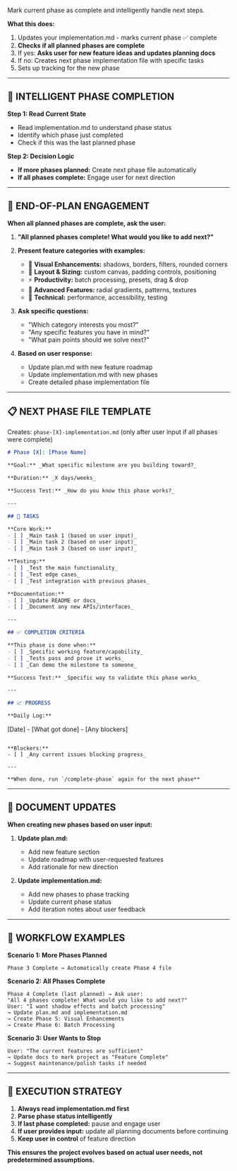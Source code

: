 Mark current phase as complete and intelligently handle next steps.

**What this does:**
1. Updates your implementation.md - marks current phase ✅ complete
2. **Checks if all planned phases are complete**
3. If yes: **Asks user for new feature ideas and updates planning docs**
4. If no: Creates next phase implementation file with specific tasks
5. Sets up tracking for the new phase

---

## 🎯 INTELLIGENT PHASE COMPLETION

**Step 1: Read Current State**
- Read implementation.md to understand phase status
- Identify which phase just completed
- Check if this was the last planned phase

**Step 2: Decision Logic**
- **If more phases planned:** Create next phase file automatically
- **If all phases complete:** Engage user for next direction

---

## 🤔 END-OF-PLAN ENGAGEMENT

**When all planned phases are complete, ask the user:**

1. **"All planned phases complete! What would you like to add next?"**

2. **Present feature categories with examples:**
   - 🎨 **Visual Enhancements:** shadows, borders, filters, rounded corners
   - 📐 **Layout & Sizing:** custom canvas, padding controls, positioning
   - ⚡ **Productivity:** batch processing, presets, drag & drop
   - 🎯 **Advanced Features:** radial gradients, patterns, textures
   - 🔧 **Technical:** performance, accessibility, testing

3. **Ask specific questions:**
   - "Which category interests you most?"
   - "Any specific features you have in mind?"
   - "What pain points should we solve next?"

4. **Based on user response:**
   - Update plan.md with new feature roadmap
   - Update implementation.md with new phases
   - Create detailed phase implementation file

---

## 📋 NEXT PHASE FILE TEMPLATE

Creates: `phase-[X]-implementation.md` (only after user input if all phases were complete)

```markdown
# Phase [X]: [Phase Name]

**Goal:** _What specific milestone are you building toward?_

**Duration:** _X days/weeks_

**Success Test:** _How do you know this phase works?_

---

## 🎯 TASKS

**Core Work:**
- [ ] _Main task 1 (based on user input)_
- [ ] _Main task 2 (based on user input)_ 
- [ ] _Main task 3 (based on user input)_

**Testing:**
- [ ] _Test the main functionality_
- [ ] _Test edge cases_
- [ ] _Test integration with previous phases_

**Documentation:**
- [ ] _Update README or docs_
- [ ] _Document any new APIs/interfaces_

---

## ✅ COMPLETION CRITERIA

**This phase is done when:**
- [ ] _Specific working feature/capability_
- [ ] _Tests pass and prove it works_
- [ ] _Can demo the milestone to someone_

**Success Test:** _Specific way to validate this phase works_

---

## 📈 PROGRESS

**Daily Log:**
```
[Date] - [What got done] - [Any blockers]
```

**Blockers:**
- [ ] _Any current issues blocking progress_

---

**When done, run `/complete-phase` again for the next phase**
```

---

## 🔄 DOCUMENT UPDATES

**When creating new phases based on user input:**

1. **Update plan.md:**
   - Add new feature section
   - Update roadmap with user-requested features
   - Add rationale for new direction

2. **Update implementation.md:**
   - Add new phases to phase tracking
   - Update current phase status
   - Add iteration notes about user feedback

---

## 🚀 WORKFLOW EXAMPLES

**Scenario 1: More Phases Planned**
```
Phase 3 Complete → Automatically create Phase 4 file
```

**Scenario 2: All Phases Complete**
```
Phase 4 Complete (last planned) → Ask user:
"All 4 phases complete! What would you like to add next?"
User: "I want shadow effects and batch processing"
→ Update plan.md and implementation.md
→ Create Phase 5: Visual Enhancements  
→ Create Phase 6: Batch Processing
```

**Scenario 3: User Wants to Stop**
```
User: "The current features are sufficient"
→ Update docs to mark project as "Feature Complete"
→ Suggest maintenance/polish tasks if needed
```

---

## 🎯 EXECUTION STRATEGY

1. **Always read implementation.md first**
2. **Parse phase status intelligently**
3. **If last phase completed:** pause and engage user
4. **If user provides input:** update all planning documents before continuing
5. **Keep user in control** of feature direction

**This ensures the project evolves based on actual user needs, not predetermined assumptions.**